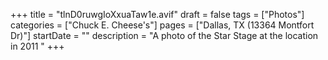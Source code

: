 +++
title = "tlnD0ruwgIoXxuaTaw1e.avif"
draft = false
tags = ["Photos"]
categories = ["Chuck E. Cheese's"]
pages = ["Dallas, TX (13364 Montfort Dr)"]
startDate = ""
description = "A photo of the Star Stage at the location in 2011 "
+++
